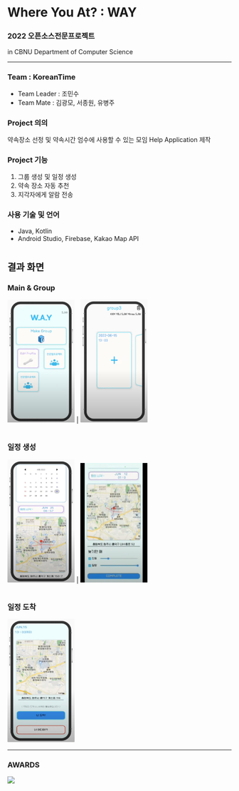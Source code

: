 # Where You At? : WAY
### 2022 오픈소스전문프로젝트 
in CBNU Department of Computer Science
<hr/>

### Team : KoreanTime
- Team Leader : 조민수
- Team Mate : 김광모, 서종원, 유병주

### Project 의의
약속장소 선정 및 약속시간 엄수에 사용할 수 있는 모임 Help Application 제작

### Project 기능
1. 그룹 생성 및 일정 생성
2. 약속 장소 자동 추천
3. 지각자에게 알람 전송

### 사용 기술 및 언어
- Java, Kotlin
- Android Studio, Firebase, Kakao Map API

#

## 결과 화면
### Main & Group
<img src="./img/main.png" width="30%"> | <img src="./img/group.png" width="30%">

#

### 일정 생성
<img src="./img/make.png" width="30%"> | <img src="./img/inner.png" width="30%">

#

### 일정 도착
<img src="./img/now.png" width="30%">

<hr/>

### AWARDS
<img src="./img/award_op.jpg" width="70%">

#

